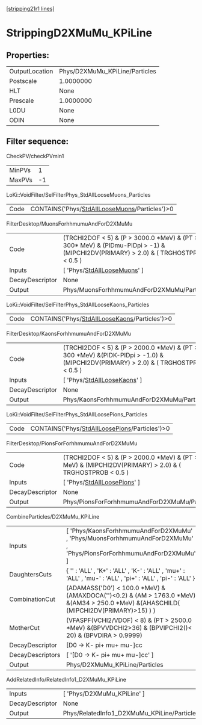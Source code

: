 [[stripping21r1 lines]](./stripping21r1-index)

# StrippingD2XMuMu_KPiLine

## Properties:

|                |                                |
|----------------|--------------------------------|
| OutputLocation | Phys/D2XMuMu_KPiLine/Particles |
| Postscale      | 1.0000000                      |
| HLT            | None                           |
| Prescale       | 1.0000000                      |
| L0DU           | None                           |
| ODIN           | None                           |

## Filter sequence:

CheckPV/checkPVmin1

|        |     |
|--------|-----|
| MinPVs | 1   |
| MaxPVs | -1  |

LoKi::VoidFilter/SelFilterPhys_StdAllLooseMuons_Particles

|      |                                                                                                    |
|------|----------------------------------------------------------------------------------------------------|
| Code | CONTAINS('Phys/[StdAllLooseMuons](./stripping21r1-commonparticles-stdallloosemuons)/Particles')\>0 |

FilterDesktop/MuonsForhhmumuAndForD2XMuMu

|                 |                                                                                                                                         |
|-----------------|-----------------------------------------------------------------------------------------------------------------------------------------|
| Code            | (TRCHI2DOF \< 5) & (P \> 3000.0 \*MeV) & (PT \> 300\* MeV) & (PIDmu-PIDpi \> -1) & (MIPCHI2DV(PRIMARY) \> 2.0) & ( TRGHOSTPROB \< 0.5 ) |
| Inputs          | [ 'Phys/[StdAllLooseMuons](./stripping21r1-commonparticles-stdallloosemuons)' ]                                                       |
| DecayDescriptor | None                                                                                                                                    |
| Output          | Phys/MuonsForhhmumuAndForD2XMuMu/Particles                                                                                              |

LoKi::VoidFilter/SelFilterPhys_StdAllLooseKaons_Particles

|      |                                                                                                    |
|------|----------------------------------------------------------------------------------------------------|
| Code | CONTAINS('Phys/[StdAllLooseKaons](./stripping21r1-commonparticles-stdallloosekaons)/Particles')\>0 |

FilterDesktop/KaonsForhhmumuAndForD2XMuMu

|                 |                                                                                                                                         |
|-----------------|-----------------------------------------------------------------------------------------------------------------------------------------|
| Code            | (TRCHI2DOF \< 5) & (P \> 2000.0 \*MeV) & (PT \> 300 \*MeV) &(PIDK-PIDpi \> -1.0) & (MIPCHI2DV(PRIMARY) \> 2.0) & ( TRGHOSTPROB \< 0.5 ) |
| Inputs          | [ 'Phys/[StdAllLooseKaons](./stripping21r1-commonparticles-stdallloosekaons)' ]                                                       |
| DecayDescriptor | None                                                                                                                                    |
| Output          | Phys/KaonsForhhmumuAndForD2XMuMu/Particles                                                                                              |

LoKi::VoidFilter/SelFilterPhys_StdAllLoosePions_Particles

|      |                                                                                                    |
|------|----------------------------------------------------------------------------------------------------|
| Code | CONTAINS('Phys/[StdAllLoosePions](./stripping21r1-commonparticles-stdallloosepions)/Particles')\>0 |

FilterDesktop/PionsForForhhmumuAndForD2XMuMu

|                 |                                                                                                                   |
|-----------------|-------------------------------------------------------------------------------------------------------------------|
| Code            | (TRCHI2DOF \< 5) & (P \> 2000.0 \*MeV) & (PT \> 300\* MeV) & (MIPCHI2DV(PRIMARY) \> 2.0) & ( TRGHOSTPROB \< 0.5 ) |
| Inputs          | [ 'Phys/[StdAllLoosePions](./stripping21r1-commonparticles-stdallloosepions)' ]                                 |
| DecayDescriptor | None                                                                                                              |
| Output          | Phys/PionsForForhhmumuAndForD2XMuMu/Particles                                                                     |

CombineParticles/D2XMuMu_KPiLine

|                  |                                                                                                                                              |
|------------------|----------------------------------------------------------------------------------------------------------------------------------------------|
| Inputs           | [ 'Phys/KaonsForhhmumuAndForD2XMuMu' , 'Phys/MuonsForhhmumuAndForD2XMuMu' , 'Phys/PionsForForhhmumuAndForD2XMuMu' ]                        |
| DaughtersCuts    | { '' : 'ALL' , 'K+' : 'ALL' , 'K-' : 'ALL' , 'mu+' : 'ALL' , 'mu-' : 'ALL' , 'pi+' : 'ALL' , 'pi-' : 'ALL' }                                 |
| CombinationCut   | (ADAMASS('D0') \< 100.0 \*MeV) & (AMAXDOCA('')\<0.2) & (AM \> 1763.0 \*MeV) &(AM34 \> 250.0 \*MeV) &(AHASCHILD( (MIPCHI2DV(PRIMARY)\>15) ) ) |
| MotherCut        | (VFASPF(VCHI2/VDOF) \< 8) & (PT \> 2500.0 \*MeV) &(BPVVDCHI2\>36) & (BPVIPCHI2()\< 20) & (BPVDIRA \> 0.9999)                                 |
| DecayDescriptor  | [D0 -\> K- pi+ mu+ mu-]cc                                                                                                                  |
| DecayDescriptors | [ '[D0 -\> K- pi+ mu+ mu-]cc' ]                                                                                                          |
| Output           | Phys/D2XMuMu_KPiLine/Particles                                                                                                               |

AddRelatedInfo/RelatedInfo1_D2XMuMu_KPiLine

|                 |                                             |
|-----------------|---------------------------------------------|
| Inputs          | [ 'Phys/D2XMuMu_KPiLine' ]                |
| DecayDescriptor | None                                        |
| Output          | Phys/RelatedInfo1_D2XMuMu_KPiLine/Particles |
